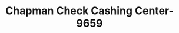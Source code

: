 ---
f_zip-code: 76706
f_state-code: TX
title: Chapman Check Cashing Center-9659
f_phone: 254-714-1616
f_city-only: Waco
f_address: 810 La Salle Ave Waco
f_location-unique-id: '9659'
slug: chapman-check-cashing-center-9659
updated-on: '2024-05-30T13:46:58.046Z'
created-on: '2024-05-30T13:36:59.803Z'
published-on: '2024-05-30T13:54:32.469Z'
f_city-state: cms/city/waco-tx.md
f_company: cms/company/chapman-check-cashing-center.md
f_state: cms/state/texas.md
layout: '[payday-loan].html'
tags: payday-loan
---